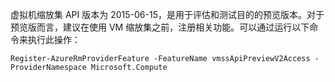 <!-- not suitable for Mooncake -->

虚拟机缩放集 API 版本为 2015-06-15，是用于评估和测试目的的预览版本。对于预览版而言，建议在使用 VM 缩放集之前，注册相关功能。可以通过运行以下命令来执行此操作：

    Register-AzureRmProviderFeature -FeatureName vmssApiPreviewV2Access -ProviderNamespace Microsoft.Compute

<!---HONumber=Mooncake_0411_2016-->